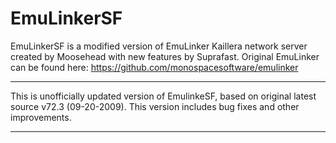 # EmuLinkerSF
EmuLinkerSF is a modified version of EmuLinker Kaillera network server created by Moosehead with new features by Suprafast.
Original EmuLinker can be found here: https://github.com/monospacesoftware/emulinker
******************
This is unofficially updated version of EmulinkeSF, based on original latest source v72.3 (09-20-2009).
This version includes bug fixes and other improvements.
******************
